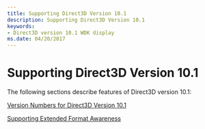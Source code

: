 ```yaml
---
title: Supporting Direct3D Version 10.1
description: Supporting Direct3D Version 10.1
keywords:
- Direct3D version 10.1 WDK display
ms.date: 04/20/2017
---
```


# Supporting Direct3D Version 10.1


The following sections describe features of Direct3D version 10.1:

[Version Numbers for Direct3D Version 10.1](version-numbers-for-direct3d-version-10-1.md)

[Supporting Extended Format Awareness](supporting-extended-format-awareness.md)

 

 





